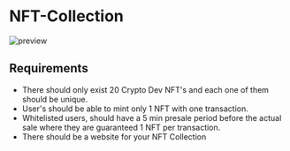 # NFT-Collection

![preview](https://i.imgur.com/fVxV66f_d.webp?maxwidth=1520&fidelity=grand)

## Requirements

- There should only exist 20 Crypto Dev NFT's and each one of them should be unique.
- User's should be able to mint only 1 NFT with one transaction.
- Whitelisted users, should have a 5 min presale period before the actual sale where they are guaranteed 1 NFT per transaction.
- There should be a website for your NFT Collection
